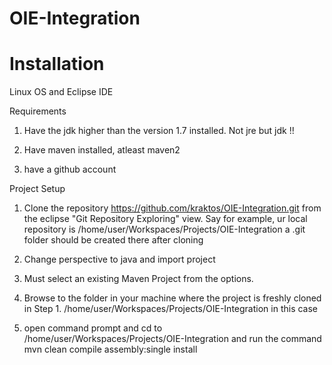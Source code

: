 OIE-Integration
===============

Installation
===================

Linux OS and Eclipse IDE

Requirements
1. Have the  jdk higher than the version 1.7 installed. Not jre but jdk !!
 
2. Have maven installed, atleast maven2 

3. have a github account
 


Project Setup

1. Clone the repository https://github.com/kraktos/OIE-Integration.git from the eclipse "Git Repository Exploring" view. 
Say for example, ur local repository is /home/user/Workspaces/Projects/OIE-Integration
a .git folder should be created there after cloning

2. Change perspective to java and import project

3. Must select an existing Maven Project from the options. 

4. Browse to the folder in your machine where the project is freshly cloned in Step 1. 
/home/user/Workspaces/Projects/OIE-Integration in this case

5. open command prompt and cd to /home/user/Workspaces/Projects/OIE-Integration and run the command
  mvn clean compile assembly:single install

